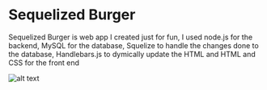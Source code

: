# Sequelized Burger
Sequelized Burger is web app I created just for fun, I used node.js for the backend, MySQL for the database, Squelize to handle the changes done to the database, Handlebars.js to dymically update the HTML and HTML and CSS for the front end

![alt text](http://g.recordit.co/Q5oCwwa145.gif)

